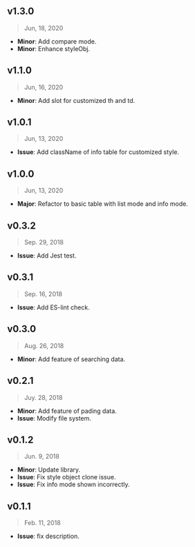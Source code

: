 ## v1.3.0

> Jun, 18, 2020

- **Minor**: Add compare mode.
- **Minor**: Enhance styleObj.

## v1.1.0

> Jun, 16, 2020

- **Minor**: Add slot for customized th and td.

## v1.0.1

> Jun, 13, 2020

- **Issue**: Add className of info table for customized style.

## v1.0.0

> Jun, 13, 2020

- **Major**: Refactor to basic table with list mode and info mode.

## v0.3.2

> Sep. 29, 2018

- **Issue**: Add Jest test.

## v0.3.1

> Sep. 16, 2018

- **Issue**: Add ES-lint check.

## v0.3.0

> Aug. 26, 2018

- **Minor**: Add feature of searching data.

## v0.2.1

> Juy. 28, 2018

- **Minor**: Add feature of pading data.
- **Issue**: Modify file system.

## v0.1.2

> Jun. 9, 2018

- **Minor**: Update library.
- **Issue**: Fix style object clone issue.
- **Issue**: Fix info mode shown incorrectly.

## v0.1.1

> Feb. 11, 2018

- **Issue**: fix description.
